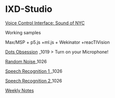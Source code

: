 # IXD-Studio

[Voice Control Interface: Sound of NYC](https://jljuli.github.io/IXD-Studio/Main.html)


Working samples

Max/MSP + p5.js +ml.js + Wekinator +reacTIVision

[Dots Obsession](https://openprocessing.org/sketch/1335773) _1019 > Turn on your Microphone!

[Random Noise](https://openprocessing.org/sketch/1335902)_1026

[Speech Recognition 1 ](https://openprocessing.org/sketch/1355110)_1026

[Speech Recognition 2](https://openprocessing.org/sketch/1352805)_1026

[Weekly Notes](https://github.com/jljuli/IXD-Studio/wiki)

